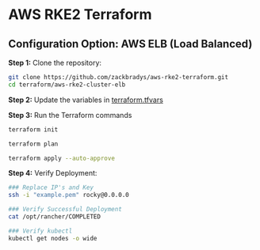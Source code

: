 # AWS RKE2 Terraform

## Configuration Option: **AWS ELB (Load Balanced)**

**Step 1:** Clone the repository:
```bash
git clone https://github.com/zackbradys/aws-rke2-terraform.git
cd terraform/aws-rke2-cluster-elb
```

**Step 2:** Update the variables in [terraform.tfvars](terraform.tfvars)

**Step 3:** Run the Terraform commands
```bash
terraform init

terraform plan

terraform apply --auto-approve
```

**Step 4:** Verify Deployment:
```bash
### Replace IP's and Key
ssh -i "example.pem" rocky@0.0.0.0

### Verify Successful Deployment
cat /opt/rancher/COMPLETED

### Verify kubectl
kubectl get nodes -o wide
```